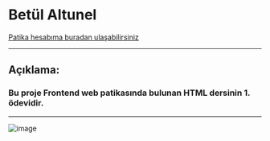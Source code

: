 # **Betül Altunel** 
[Patika hesabıma buradan ulaşabilirsiniz](https://app.patika.dev/bety)

---
## **Açıklama:**
### Bu proje Frontend web patikasında bulunan HTML dersinin 1. ödevidir.
---
![image](https://user-images.githubusercontent.com/101793578/182654367-6d3e4511-e243-4e30-a65f-bcd3578d0b6b.png)